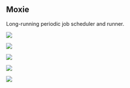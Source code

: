 Moxie
-----

Long-running periodic job scheduler and runner.

![](http://i.imgur.com/AgpYk5I.png)

![](http://i.imgur.com/Y7kUvlv.png)

![](http://i.imgur.com/iASDv7n.png)

![](http://i.imgur.com/roz0sGi.png)

![](http://i.imgur.com/c9dkGoX.png)
